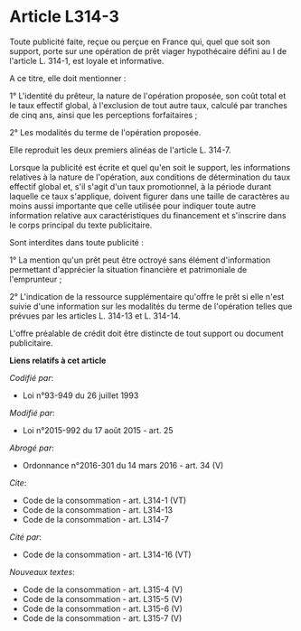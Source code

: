 # Article L314-3

Toute publicité faite, reçue ou perçue en France qui, quel que soit son support, porte sur une opération de prêt viager
hypothécaire défini au I de l'article L. 314-1, est loyale et informative. 

A ce titre, elle doit mentionner : 

1° L'identité du prêteur, la nature de l'opération proposée, son coût total et le taux effectif global, à l'exclusion de tout
autre taux, calculé par tranches de cinq ans, ainsi que les perceptions forfaitaires ; 

2° Les modalités du terme de l'opération proposée. 

Elle reproduit les deux premiers alinéas de l'article L. 314-7. 

Lorsque la publicité est écrite et quel qu'en soit le support, les informations relatives à la nature de l'opération, aux
conditions de détermination du taux effectif global et, s'il s'agit d'un taux promotionnel, à la période durant laquelle ce
taux s'applique, doivent figurer dans une taille de caractères au moins aussi importante que celle utilisée pour indiquer
toute autre information relative aux caractéristiques du financement et s'inscrire dans le corps principal du texte
publicitaire. 

Sont interdites dans toute publicité : 

1° La mention qu'un prêt peut être octroyé sans élément d'information permettant d'apprécier la situation financière et
patrimoniale de l'emprunteur ; 

2° L'indication de la ressource supplémentaire qu'offre le prêt si elle n'est suivie d'une information sur les modalités du
terme de l'opération telles que prévues par les articles L. 314-13 et L. 314-14. 

L'offre préalable de crédit doit être distincte de tout support ou document publicitaire.

**Liens relatifs à cet article**

_Codifié par_:

  - Loi n°93-949 du 26 juillet 1993

_Modifié par_:

  - Loi n°2015-992 du 17 août 2015 - art. 25

_Abrogé par_:

  - Ordonnance n°2016-301 du 14 mars 2016 - art. 34 (V)

_Cite_:

  - Code de la consommation - art. L314-1 (VT)
  - Code de la consommation - art. L314-13
  - Code de la consommation - art. L314-7

_Cité par_:

  - Code de la consommation - art. L314-16 (VT)

_Nouveaux textes_:

  - Code de la consommation - art. L315-4 (V)
  - Code de la consommation - art. L315-5 (V)
  - Code de la consommation - art. L315-6 (V)
  - Code de la consommation - art. L315-7 (V)
